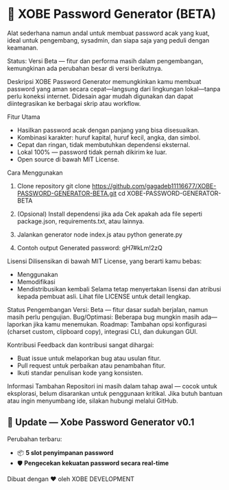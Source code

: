 # 🔐 XOBE Password Generator (BETA)

Alat sederhana namun andal untuk membuat password acak yang kuat, ideal untuk pengembang, sysadmin, dan siapa saja yang peduli dengan keamanan.

Status: Versi Beta — fitur dan performa masih dalam pengembangan, kemungkinan ada perubahan besar di versi berikutnya.

Deskripsi
XOBE Password Generator memungkinkan kamu membuat password yang aman secara cepat—langsung dari lingkungan lokal—tanpa perlu koneksi internet. Didesain agar mudah digunakan dan dapat diintegrasikan ke berbagai skrip atau workflow.

Fitur Utama
- Hasilkan password acak dengan panjang yang bisa disesuaikan.
- Kombinasi karakter: huruf kapital, huruf kecil, angka, dan simbol.
- Cepat dan ringan, tidak membutuhkan dependensi eksternal.
- Lokal 100% — password tidak pernah dikirim ke luar.
- Open source di bawah MIT License.

Cara Menggunakan
1. Clone repository
   git clone https://github.com/gagadeb11116677/XOBE-PASSWORD-GENERATOR-BETA.git
   cd XOBE-PASSWORD-GENERATOR-BETA

2. (Opsional) Install dependensi jika ada
   Cek apakah ada file seperti package.json, requirements.txt, atau lainnya.

3. Jalankan generator
   node index.js
   atau
   python generate.py

4. Contoh output
   Generated password: gH7#kLm!2zQ

Lisensi
Dilisensikan di bawah MIT License, yang berarti kamu bebas:
- Menggunakan
- Memodifikasi
- Mendistribusikan kembali
Selama tetap menyertakan lisensi dan atribusi kepada pembuat asli.
Lihat file LICENSE untuk detail lengkap.

Status Pengembangan
Versi: Beta — fitur dasar sudah berjalan, namun masih perlu pengujian.
Bug/Optimasi: Beberapa bug mungkin masih ada—laporkan jika kamu menemukan.
Roadmap: Tambahan opsi konfigurasi (charset custom, clipboard copy), integrasi CLI, dan dukungan GUI.

Kontribusi
Feedback dan kontribusi sangat dihargai:
- Buat issue untuk melaporkan bug atau usulan fitur.
- Pull request untuk perbaikan atau penambahan fitur.
- Ikuti standar penulisan kode yang konsisten.

Informasi Tambahan
Repositori ini masih dalam tahap awal — cocok untuk eksplorasi, belum disarankan untuk penggunaan kritikal.
Jika butuh bantuan atau ingin menyumbang ide, silakan hubungi melalui GitHub.

## 🔄 Update — Xobe Password Generator v0.1

Perubahan terbaru:
- 📦 **5 slot penyimpanan password**
- 🛡 **Pengecekan kekuatan password secara real-time**


Dibuat dengan ❤️ oleh XOBE DEVELOPMENT
